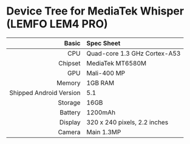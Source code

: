 Device Tree for MediaTek Whisper (LEMFO LEM4 PRO)
===========================================

Basic   | Spec Sheet
-------:|:-------------------------
CPU     | Quad-core 1.3 GHz Cortex-A53
Chipset | MediaTek MT6580M
GPU     | Mali-400 MP
Memory  | 1GB RAM
Shipped Android Version | 5.1
Storage | 16GB
Battery | 1200mAh
Display | 320 x 240 pixels, 2.2 inches
Camera  | Main 1.3MP
